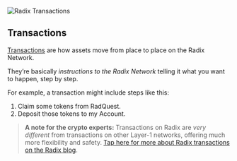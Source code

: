 ![Radix Transactions](/quests-images/key/3-KeyImage_Transations.webp)

## Transactions

[Transactions](?glossaryAnchor=transactions) are how assets move from place to place on the Radix Network.

They’re basically _instructions to the Radix Network_ telling it what you want to happen, step by step.

For example, a transaction might include steps like this:

1. Claim some tokens from RadQuest.
2. Deposit those tokens to my Account.

> **A note for the crypto experts:** Transactions on Radix are _very different_ from transactions on other Layer-1 networks, offering much more flexibility and safety. [Tap here for more about Radix transactions on the Radix blog](https://www.radixdlt.com/blog/radixs-asset-oriented-transactions).
